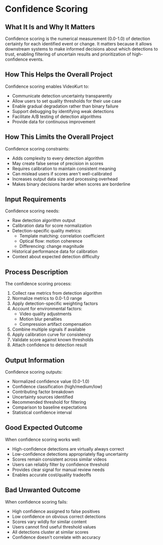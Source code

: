 # Confidence Scoring

## What It Is and Why It Matters
Confidence scoring is the numerical measurement (0.0-1.0) of detection certainty for each identified event or change. It matters because it allows downstream systems to make informed decisions about which detections to trust, enabling filtering of uncertain results and prioritization of high-confidence events.

## How This Helps the Overall Project
Confidence scoring enables VideoKurt to:
- Communicate detection uncertainty transparently
- Allow users to set quality thresholds for their use case
- Enable gradual degradation rather than binary failure
- Support debugging by identifying weak detections
- Facilitate A/B testing of detection algorithms
- Provide data for continuous improvement

## How This Limits the Overall Project
Confidence scoring constraints:
- Adds complexity to every detection algorithm
- May create false sense of precision in scores
- Requires calibration to maintain consistent meaning
- Can mislead users if scores aren't well-calibrated
- Increases output data size and processing overhead
- Makes binary decisions harder when scores are borderline

## Input Requirements
Confidence scoring needs:
- Raw detection algorithm output
- Calibration data for score normalization
- Detection-specific quality metrics:
  - Template matching: correlation coefficient
  - Optical flow: motion coherence
  - Differencing: change magnitude
- Historical performance data for calibration
- Context about expected detection difficulty

## Process Description
The confidence scoring process:
1. Collect raw metrics from detection algorithm
2. Normalize metrics to 0.0-1.0 range
3. Apply detection-specific weighting factors
4. Account for environmental factors:
   - Video quality adjustments
   - Motion blur penalties
   - Compression artifact compensation
5. Combine multiple signals if available
6. Apply calibration curve for consistency
7. Validate score against known thresholds
8. Attach confidence to detection result

## Output Information
Confidence scoring outputs:
- Normalized confidence value (0.0-1.0)
- Confidence classification (high/medium/low)
- Contributing factor breakdown
- Uncertainty sources identified
- Recommended threshold for filtering
- Comparison to baseline expectations
- Statistical confidence interval

## Good Expected Outcome
When confidence scoring works well:
- High-confidence detections are virtually always correct
- Low-confidence detections appropriately flag uncertainty
- Scores remain consistent across similar videos
- Users can reliably filter by confidence threshold
- Provides clear signal for manual review needs
- Enables accurate cost/quality tradeoffs

## Bad Unwanted Outcome
When confidence scoring fails:
- High confidence assigned to false positives
- Low confidence on obvious correct detections
- Scores vary wildly for similar content
- Users cannot find useful threshold values
- All detections cluster at similar scores
- Confidence doesn't correlate with accuracy